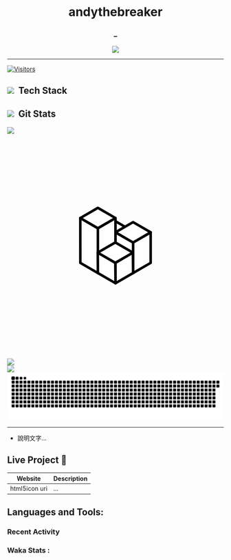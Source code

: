 

<h1 align="center">andythebreaker</h1>
<h3 align="center">_</h3>

<p align="center">
	<!--社群媒體-->
</p>

<p align="center" style="p3">
<a href="https://github.com/antonkomarev/github-profile-views-counter">
    <img align="center"  src="https://komarev.com/ghpvc/?username=andythebreaker&style=for-the-badge">
</a>

</p>


---

<!--
![](https://github.com/Coolshanlan/Coolshanlan/blob/main/Image/Introduction.gif?raw=true)

[![Email Me](https://img.shields.io/badge/Email%20Me-EA4335?logo=Gmail&logoColor=white&style=for-the-badge)](mailto:coolshanlan@gmail.com)
[![My Linkdin](https://img.shields.io/badge/My%20Linkedin-%230077B5?logo=linkedin&logoColor=white&style=for-the-badge)](https://www.linkedin.com/in/huang-yu-chen-02b4101b5/)
[![My Kaggke](https://img.shields.io/badge/My%20Kaggle-3D80E0?logo=kaggle&logoColor=white&style=for-the-badge)](https://www.kaggle.com/joey0201)
-->
[![Visitors](https://api.visitorbadge.io/api/combined?path=https%3A%2F%2Fgithub.com%2Fandythebreaker%2Fandythebreaker%2F&label=Visitors&countColor=%23379a6d)](https://visitorbadge.io/status?path=https%3A%2F%2Fgithub.com%2Fandythebreaker%2Fandythebreaker%2F)
<!---![Visitors](https://estruyf-github.azurewebsites.net/api/VisitorHit?user=andythebreaker&countColor=rgb(55,154,110))--->
<!--
## 🛠 &nbsp;Tech Stack
-->
<h2><img src = "https://media2.giphy.com/media/QssGEmpkyEOhBCb7e1/giphy.gif?cid=ecf05e47a0n3gi1bfqntqmob8g9aid1oyj2wr3ds3mg700bl&rid=giphy.gif" width ="35">&nbsp Tech Stack</h1>
  
<!--
![Python](https://img.shields.io/badge/-Python-0d1117?style=flat-square&logo=python)&nbsp;
![C sharp](https://img.shields.io/badge/-C%20Sharp-0d1117?style=flat-square&logo=csharp&logoColor=1D9924)&nbsp;
![C](https://img.shields.io/badge/-C-0d1117?style=flat-square&logo=C&logoColor=007ACC)&nbsp;
![C++](https://img.shields.io/badge/-C++-0d1117?style=flat-square&logo=C%2B%2B&logoColor=00599C)&nbsp;
![JavaScript](https://img.shields.io/badge/-JavaScript-0d1117?style=flat-square&logo=javascript)&nbsp;
![Java](https://img.shields.io/badge/-Java-0d1117?style=flat-square&logo=Java&logoColor=FFA518)&nbsp;

![Pytorch](https://img.shields.io/badge/-Pytorch-0d1117?style=flat-square&logo=Pytorch&logoColor=FFA518)&nbsp;
![Tensorflow](https://img.shields.io/badge/-Tensorflow-0d1117?style=flat-square&logo=Tensorflow&logoColor=FFA518)&nbsp;
![Scikit-Learn](https://img.shields.io/badge/-Scikit%20Learn-0d1117?style=flat-square&logo=scikitlearn&logoColor=FFA518)&nbsp;
![NumPy](https://img.shields.io/badge/numpy-0d1117?&style=flat-square&logo=numpy)&nbsp;
![Pandas](https://img.shields.io/badge/pandas-0d1117?&style=flat-square&logo=pandas)&nbsp;

![Git](https://img.shields.io/badge/-Git-0d1117?style=flat-square&logo=git)&nbsp;
![Github Flow](https://img.shields.io/badge/Github%20Flow-0d1117?logo=Github&logoColor=white&style=flat-square)
![Visual Studio Code](https://img.shields.io/badge/-Visual%20Studio%20Code-0d1117?style=flat-square&logo=visual-studio-code&logoColor=007ACC)&nbsp;

-->

<!--
## &#128202; Git Stats
-->
<h2 ><img src ="https://camo.githubusercontent.com/f11b92476ee793cfe97f20e0564ab552bd9bd670179d7b6772c59bb4d3218ca6/68747470733a2f2f692e70696e696d672e636f6d2f6f726967696e616c732f36352f63342f66342f36356334663435323537316265313236316539633632336637646134383861632e676966" width ="37">&nbsp Git Stats</h1>
<a href="https://github-readme-stats.vercel.app/api?username=andythebreaker&theme=vue&show_icons=true&bg_color=0d1117&text_color=ccc&include_all_commits=true&border_radius=15&hide_border=true">
  <img align="left" width="52%" src="https://github-readme-stats.vercel.app/api?username=andythebreaker&theme=vue&show_icons=true&bg_color=0d1117&text_color=ccc&include_all_commits=true&border_radius=15&hide_border=true"/>
</a>

<svg xmlns="http://www.w3.org/2000/svg" xmlns:xlink="http://www.w3.org/1999/xlink" viewBox="0 0 256 256" width="256" height="256" preserveAspectRatio="xMidYMid meet" style="width: 100%; height: 100%; transform: translate3d(0px, 0px, 0px); content-visibility: visible;"><defs><clipPath id="__lottie_element_7980"><rect width="256" height="256" x="0" y="0"></rect></clipPath></defs><g clip-path="url(#__lottie_element_7980)"><g transform="matrix(1,0,0,1,0,0)" opacity="1" style="display: block;"><g opacity="1" transform="matrix(1,0,0,1,0,0)"><path fill="rgb(255,255,255)" fill-opacity="1" d=" M148.78500366210938,140 C148.78500366210938,140 128,152 128,152 C128,152 127.88911437988281,126.93001556396484 127.88911437988281,126.93001556396484 C127.88911437988281,126.93001556396484 148.67311096191406,114.93001556396484 148.67311096191406,114.93001556396484 C148.67311096191406,114.93001556396484 148.78500366210938,140 148.78500366210938,140z"></path><path stroke-linecap="butt" stroke-linejoin="round" fill-opacity="0" stroke="rgb(0,0,0)" stroke-opacity="1" stroke-width="3" d=" M148.78500366210938,140 C148.78500366210938,140 128,152 128,152 C128,152 127.88911437988281,126.93001556396484 127.88911437988281,126.93001556396484 C127.88911437988281,126.93001556396484 148.67311096191406,114.93001556396484 148.67311096191406,114.93001556396484 C148.67311096191406,114.93001556396484 148.78500366210938,140 148.78500366210938,140z"></path></g><g opacity="1" transform="matrix(1,0,0,1,0,0)"><path fill="rgb(255,255,255)" fill-opacity="1" d=" M128,152 C128,152 107.21499633789062,140 107.21499633789062,140 C107.21499633789062,140 107.10411834716797,114.93001556396484 107.10411834716797,114.93001556396484 C107.10411834716797,114.93001556396484 127.88911437988281,126.93001556396484 127.88911437988281,126.93001556396484 C127.88911437988281,126.93001556396484 128,152 128,152z"></path><path stroke-linecap="butt" stroke-linejoin="round" fill-opacity="0" stroke="rgb(0,0,0)" stroke-opacity="1" stroke-width="3" d=" M128,152 C128,152 107.21499633789062,140 107.21499633789062,140 C107.21499633789062,140 107.10411834716797,114.93001556396484 107.10411834716797,114.93001556396484 C107.10411834716797,114.93001556396484 127.88911437988281,126.93001556396484 127.88911437988281,126.93001556396484 C127.88911437988281,126.93001556396484 128,152 128,152z"></path></g><g opacity="1" transform="matrix(1,0,0,1,0,0)"><path fill="rgb(255,255,255)" fill-opacity="1" d=" M127.88911437988281,126.93001556396484 C127.88911437988281,126.93001556396484 107.10411834716797,114.93001556396484 107.10411834716797,114.93001556396484 C107.10411834716797,114.93001556396484 127.88911437988281,102.93101501464844 127.88911437988281,102.93101501464844 C127.88911437988281,102.93101501464844 148.6741180419922,114.93101501464844 148.6741180419922,114.93101501464844 C148.6741180419922,114.93101501464844 127.88911437988281,126.93001556396484 127.88911437988281,126.93001556396484z"></path><path stroke-linecap="butt" stroke-linejoin="round" fill-opacity="0" stroke="rgb(0,0,0)" stroke-opacity="1" stroke-width="3" d=" M127.88911437988281,126.93001556396484 C127.88911437988281,126.93001556396484 107.10411834716797,114.93001556396484 107.10411834716797,114.93001556396484 C107.10411834716797,114.93001556396484 127.88911437988281,102.93101501464844 127.88911437988281,102.93101501464844 C127.88911437988281,102.93101501464844 148.6741180419922,114.93101501464844 148.6741180419922,114.93101501464844 C148.6741180419922,114.93101501464844 127.88911437988281,126.93001556396484 127.88911437988281,126.93001556396484z"></path></g></g><g transform="matrix(1,0,0,1,0,0)" opacity="1" style="display: block;"><g opacity="1" transform="matrix(1,0,0,1,0,0)"><path fill="rgb(255,255,255)" fill-opacity="1" d=" M128,152 C128,152 107.21600341796875,164 107.21600341796875,164 C107.21600341796875,164 107.18212890625,111.16822052001953 107.18212890625,111.16822052001953 C107.18212890625,111.16822052001953 127.96712493896484,99.16822052001953 127.96712493896484,99.16822052001953 C127.96712493896484,99.16822052001953 128,152 128,152z"></path><path stroke-linecap="butt" stroke-linejoin="round" fill-opacity="0" stroke="rgb(0,0,0)" stroke-opacity="1" stroke-width="3" d=" M128,152 C128,152 107.21600341796875,164 107.21600341796875,164 C107.21600341796875,164 107.18212890625,111.16822052001953 107.18212890625,111.16822052001953 C107.18212890625,111.16822052001953 127.96712493896484,99.16822052001953 127.96712493896484,99.16822052001953 C127.96712493896484,99.16822052001953 128,152 128,152z"></path></g><g opacity="1" transform="matrix(1,0,0,1,0,0)"><path fill="rgb(255,255,255)" fill-opacity="1" d=" M107.21600341796875,164 C107.21600341796875,164 86.43099975585938,152 86.43099975585938,152 C86.43099975585938,152 86.39713287353516,99.16822052001953 86.39713287353516,99.16822052001953 C86.39713287353516,99.16822052001953 107.18212890625,111.16822052001953 107.18212890625,111.16822052001953 C107.18212890625,111.16822052001953 107.21600341796875,164 107.21600341796875,164z"></path><path stroke-linecap="butt" stroke-linejoin="round" fill-opacity="0" stroke="rgb(0,0,0)" stroke-opacity="1" stroke-width="3" d=" M107.21600341796875,164 C107.21600341796875,164 86.43099975585938,152 86.43099975585938,152 C86.43099975585938,152 86.39713287353516,99.16822052001953 86.39713287353516,99.16822052001953 C86.39713287353516,99.16822052001953 107.18212890625,111.16822052001953 107.18212890625,111.16822052001953 C107.18212890625,111.16822052001953 107.21600341796875,164 107.21600341796875,164z"></path></g><g opacity="1" transform="matrix(1,0,0,1,0,0)"><path fill="rgb(255,255,255)" fill-opacity="1" d=" M107.18212890625,111.16822052001953 C107.18212890625,111.16822052001953 86.39713287353516,99.16822052001953 86.39713287353516,99.16822052001953 C86.39713287353516,99.16822052001953 107.18212890625,87.16822052001953 107.18212890625,87.16822052001953 C107.18212890625,87.16822052001953 127.96613311767578,99.16822052001953 127.96613311767578,99.16822052001953 C127.96613311767578,99.16822052001953 107.18212890625,111.16822052001953 107.18212890625,111.16822052001953z"></path><path stroke-linecap="butt" stroke-linejoin="round" fill-opacity="0" stroke="rgb(0,0,0)" stroke-opacity="1" stroke-width="3" d=" M107.18212890625,111.16822052001953 C107.18212890625,111.16822052001953 86.39713287353516,99.16822052001953 86.39713287353516,99.16822052001953 C86.39713287353516,99.16822052001953 107.18212890625,87.16822052001953 107.18212890625,87.16822052001953 C107.18212890625,87.16822052001953 127.96613311767578,99.16822052001953 127.96613311767578,99.16822052001953 C127.96613311767578,99.16822052001953 107.18212890625,111.16822052001953 107.18212890625,111.16822052001953z"></path></g></g><g transform="matrix(1,0,0,1,0,0)" opacity="1" style="display: block;"><g opacity="1" transform="matrix(1,0,0,1,0,0)"><path fill="rgb(255,255,255)" fill-opacity="1" d=" M169.56900024414062,152 C169.56900024414062,152 148.78500366210938,164 148.78500366210938,164 C148.78500366210938,164 148.77769470214844,128.01670837402344 148.77769470214844,128.01670837402344 C148.77769470214844,128.01670837402344 169.5626983642578,116.01670837402344 169.5626983642578,116.01670837402344 C169.5626983642578,116.01670837402344 169.56900024414062,152 169.56900024414062,152z"></path><path stroke-linecap="butt" stroke-linejoin="round" fill-opacity="0" stroke="rgb(0,0,0)" stroke-opacity="1" stroke-width="3" d=" M169.56900024414062,152 C169.56900024414062,152 148.78500366210938,164 148.78500366210938,164 C148.78500366210938,164 148.77769470214844,128.01670837402344 148.77769470214844,128.01670837402344 C148.77769470214844,128.01670837402344 169.5626983642578,116.01670837402344 169.5626983642578,116.01670837402344 C169.5626983642578,116.01670837402344 169.56900024414062,152 169.56900024414062,152z"></path></g><g opacity="1" transform="matrix(1,0,0,1,0,0)"><path fill="rgb(255,255,255)" fill-opacity="1" d=" M148.78500366210938,164 C148.78500366210938,164 128,152 128,152 C128,152 127.99369049072266,116.01670837402344 127.99369049072266,116.01670837402344 C127.99369049072266,116.01670837402344 148.77769470214844,128.01670837402344 148.77769470214844,128.01670837402344 C148.77769470214844,128.01670837402344 148.78500366210938,164 148.78500366210938,164z"></path><path stroke-linecap="butt" stroke-linejoin="round" fill-opacity="0" stroke="rgb(0,0,0)" stroke-opacity="1" stroke-width="3" d=" M148.78500366210938,164 C148.78500366210938,164 128,152 128,152 C128,152 127.99369049072266,116.01670837402344 127.99369049072266,116.01670837402344 C127.99369049072266,116.01670837402344 148.77769470214844,128.01670837402344 148.77769470214844,128.01670837402344 C148.77769470214844,128.01670837402344 148.78500366210938,164 148.78500366210938,164z"></path></g><g opacity="1" transform="matrix(1,0,0,1,0,0)"><path fill="rgb(255,255,255)" fill-opacity="1" d=" M148.77769470214844,128.01670837402344 C148.77769470214844,128.01670837402344 127.99369049072266,116.01670837402344 127.99369049072266,116.01670837402344 C127.99369049072266,116.01670837402344 148.77769470214844,104.01670837402344 148.77769470214844,104.01670837402344 C148.77769470214844,104.01670837402344 169.5626983642578,116.01670837402344 169.5626983642578,116.01670837402344 C169.5626983642578,116.01670837402344 148.77769470214844,128.01670837402344 148.77769470214844,128.01670837402344z"></path><path stroke-linecap="butt" stroke-linejoin="round" fill-opacity="0" stroke="rgb(0,0,0)" stroke-opacity="1" stroke-width="3" d=" M148.77769470214844,128.01670837402344 C148.77769470214844,128.01670837402344 127.99369049072266,116.01670837402344 127.99369049072266,116.01670837402344 C127.99369049072266,116.01670837402344 148.77769470214844,104.01670837402344 148.77769470214844,104.01670837402344 C148.77769470214844,104.01670837402344 169.5626983642578,116.01670837402344 169.5626983642578,116.01670837402344 C169.5626983642578,116.01670837402344 148.77769470214844,128.01670837402344 148.77769470214844,128.01670837402344z"></path></g></g><g transform="matrix(1,0,0,1,0,0)" opacity="1" style="display: block;"><g opacity="1" transform="matrix(1,0,0,1,0,0)"><path fill="rgb(255,255,255)" fill-opacity="1" d=" M148.78500366210938,164 C148.78500366210938,164 128,176 128,176 C128,176 127.79436492919922,151.92007446289062 127.79436492919922,151.92007446289062 C127.79436492919922,151.92007446289062 148.578369140625,139.92007446289062 148.578369140625,139.92007446289062 C148.578369140625,139.92007446289062 148.78500366210938,164 148.78500366210938,164z"></path><path stroke-linecap="butt" stroke-linejoin="round" fill-opacity="0" stroke="rgb(0,0,0)" stroke-opacity="1" stroke-width="3" d=" M148.78500366210938,164 C148.78500366210938,164 128,176 128,176 C128,176 127.79436492919922,151.92007446289062 127.79436492919922,151.92007446289062 C127.79436492919922,151.92007446289062 148.578369140625,139.92007446289062 148.578369140625,139.92007446289062 C148.578369140625,139.92007446289062 148.78500366210938,164 148.78500366210938,164z"></path></g><g opacity="1" transform="matrix(1,0,0,1,0,0)"><path fill="rgb(255,255,255)" fill-opacity="1" d=" M128,176 C128,176 107.21600341796875,164 107.21600341796875,164 C107.21600341796875,164 107.00936126708984,139.92007446289062 107.00936126708984,139.92007446289062 C107.00936126708984,139.92007446289062 127.79436492919922,151.92007446289062 127.79436492919922,151.92007446289062 C127.79436492919922,151.92007446289062 128,176 128,176z"></path><path stroke-linecap="butt" stroke-linejoin="round" fill-opacity="0" stroke="rgb(0,0,0)" stroke-opacity="1" stroke-width="3" d=" M128,176 C128,176 107.21600341796875,164 107.21600341796875,164 C107.21600341796875,164 107.00936126708984,139.92007446289062 107.00936126708984,139.92007446289062 C107.00936126708984,139.92007446289062 127.79436492919922,151.92007446289062 127.79436492919922,151.92007446289062 C127.79436492919922,151.92007446289062 128,176 128,176z"></path></g><g opacity="1" transform="matrix(1,0,0,1,0,0)"><path fill="rgb(255,255,255)" fill-opacity="1" d=" M127.79436492919922,151.92007446289062 C127.79436492919922,151.92007446289062 107.00936126708984,139.92007446289062 107.00936126708984,139.92007446289062 C107.00936126708984,139.92007446289062 127.79436492919922,127.92008209228516 127.79436492919922,127.92008209228516 C127.79436492919922,127.92008209228516 148.578369140625,139.92007446289062 148.578369140625,139.92007446289062 C148.578369140625,139.92007446289062 127.79436492919922,151.92007446289062 127.79436492919922,151.92007446289062z"></path><path stroke-linecap="butt" stroke-linejoin="round" fill-opacity="0" stroke="rgb(0,0,0)" stroke-opacity="1" stroke-width="3" d=" M127.79436492919922,151.92007446289062 C127.79436492919922,151.92007446289062 107.00936126708984,139.92007446289062 107.00936126708984,139.92007446289062 C107.00936126708984,139.92007446289062 127.79436492919922,127.92008209228516 127.79436492919922,127.92008209228516 C127.79436492919922,127.92008209228516 148.578369140625,139.92007446289062 148.578369140625,139.92007446289062 C148.578369140625,139.92007446289062 127.79436492919922,151.92007446289062 127.79436492919922,151.92007446289062z"></path></g></g></g></svg>

<a href="https://github-readme-stats.vercel.app/api/top-langs/?username=andythebreaker&layout=compact&theme=vue&show_icons=true&bg_color=0d1117&text_color=ccc&include_all_commits=true&border_radius=15&hide_border=true&langs_count=8&hide=HTML,CSS,Batchfile&exclude_repo=Learning-Resource&count_private=true">
  <img align="left" width="43%" src="https://github-readme-stats.vercel.app/api/top-langs/?username=andythebreaker&layout=compact&theme=vue&show_icons=true&bg_color=0d1117&text_color=ccc&include_all_commits=true&border_radius=15&hide_border=true&langs_count=8&hide=HTML,CSS,Batchfile&exclude_repo=Learning-Resource&count_private=true" />
</a>

<a href="https://github-profile-summary-cards.vercel.app/api/cards/profile-details?username=andythebreaker&theme=github_dark">
  <img align="left" width="87%" src="https://github-profile-summary-cards.vercel.app/api/cards/profile-details?username=andythebreaker&theme=github_dark" />
</a>

![](https://github.com/andythebreaker/andythebreaker/blob/output/github-snake.svg)


---


- 說明文字...
 


## Live Project 🚀


| Website             | Description     |
| ----------------- | --- |
| html5icon uri | ... |



## Languages and Tools:

<!--img src="https://img.shields.io/badge/-Git-white?style=for-the-badge&logo=git" height="25" /></img>
<img src="https://img.shields.io/badge/-GitHub-white?style=for-the-badge&logo=github&logoColor=007ACC" height="25" /></img> <img src="https://img.shields.io/badge/-VS%20Code-white?style=for-the-badge&logo=visual-studio-code&logoColor=007ACC" height="25" /></img> <img src="https://img.shields.io/badge/-Pycharm-white?style=for-the-badge&logo=pycharm&logoColor=007ACC" height="25" /></img>

<img src="https://img.shields.io/badge/-Laravel-white?style=for-the-badge&logo=laravel&logoColor=007ACC" height="25" /></img>
<img src="https://img.shields.io/badge/-Flask-white?style=for-the-badge&logo=flask&logoColor=007ACC" height="25" /></img>
<img src="https://img.shields.io/badge/-Selenium-white?style=for-the-badge&logo=selenium&logoColor=007ACC" height="25" /></img>

<img src="https://img.shields.io/badge/-Python-white?style=for-the-badge&logo=python&logoColor=007ACC" height="25" /></img>
<img src="https://img.shields.io/badge/-Php-white?style=for-the-badge&logo=php&logoColor=007ACC" height="25" /></img>
<img src="https://img.shields.io/badge/-java-white?style=for-the-badge&logo=java&logoColor=007ACC" height="25" /></img>
<img src="https://img.shields.io/badge/-c++-white?style=for-the-badge&logo=c%2B%2B&logoColor=007ACC" height="25" /></img-->



### Recent Activity
<!--START_SECTION:activity-->

<!--END_SECTION:activity-->

### Waka Stats :
<!--START_SECTION:waka-->

<!--

![Code Time](http://img.shields.io/badge/Code%20Time-411%20hrs%2048%20mins-blue)

![Profile Views](http://img.shields.io/badge/Profile%20Views-36-blue)

![Lines of code](https://img.shields.io/badge/From%20Hello%20World%20I%27ve%20Written-1%20Million%20lines%20of%20code-blue)

**🐱 My GitHub Data** 

> 🏆 277 Contributions in the Year 2022
 > 
> 📦 341.3 kB Used in GitHub's Storage 
 > 
> 🚫 Not Opted to Hire
 > 
> 📜 44 Public Repositories 
 > 
> 🔑 1 Private Repository 
 > 
**I'm a Night 🦉** 

```text
🌞 Morning    50 commits     ████░░░░░░░░░░░░░░░░░░░░░   19.08% 
🌆 Daytime    76 commits     ███████░░░░░░░░░░░░░░░░░░   29.01% 
🌃 Evening    93 commits     █████████░░░░░░░░░░░░░░░░   35.5% 
🌙 Night      43 commits     ████░░░░░░░░░░░░░░░░░░░░░   16.41%

```
📅 **I'm Most Productive on Tuesday** 

```text
Monday       17 commits     █░░░░░░░░░░░░░░░░░░░░░░░░   6.49% 
Tuesday      48 commits     ████░░░░░░░░░░░░░░░░░░░░░   18.32% 
Wednesday    46 commits     ████░░░░░░░░░░░░░░░░░░░░░   17.56% 
Thursday     29 commits     ██░░░░░░░░░░░░░░░░░░░░░░░   11.07% 
Friday       41 commits     ████░░░░░░░░░░░░░░░░░░░░░   15.65% 
Saturday     39 commits     ███░░░░░░░░░░░░░░░░░░░░░░   14.89% 
Sunday       42 commits     ████░░░░░░░░░░░░░░░░░░░░░   16.03%

```


📊 **This Week I Spent My Time On** 

```text
⌚︎ Time Zone: Asia/Jakarta

💬 Programming Languages: 
Python                   13 hrs 1 min        █████████████████░░░░░░░░   71.34% 
Java                     2 hrs               ██░░░░░░░░░░░░░░░░░░░░░░░   11.0% 
PHP                      1 hr 23 mins        ██░░░░░░░░░░░░░░░░░░░░░░░   7.66% 
SQL                      59 mins             █░░░░░░░░░░░░░░░░░░░░░░░░   5.47% 
INI                      27 mins             ░░░░░░░░░░░░░░░░░░░░░░░░░   2.48%

🔥 Editors: 
PyCharmCore              13 hrs 43 mins      ██████████████████░░░░░░░   75.22% 
VS Code                  2 hrs 30 mins       ███░░░░░░░░░░░░░░░░░░░░░░   13.78% 
IntelliJ                 2 hrs               ██░░░░░░░░░░░░░░░░░░░░░░░   11.0%

💻 Operating System: 
Windows                  18 hrs 15 mins      █████████████████████████   100.0%

```

**I Mostly Code in Python** 

```text
Python                   23 repos            █████████████░░░░░░░░░░░░   53.49% 
PHP                      16 repos            █████████░░░░░░░░░░░░░░░░   37.21% 
HTML                     2 repos             █░░░░░░░░░░░░░░░░░░░░░░░░   4.65% 
JavaScript               2 repos             █░░░░░░░░░░░░░░░░░░░░░░░░   4.65%

```



 Last Updated on 12/12/2022 12:17:07 UTC-->
<!--END_SECTION:waka-->
